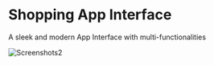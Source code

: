 # Shopping App Interface

A sleek and modern App Interface with multi-functionalities

![Screenshots2](https://github.com/Jacobjayk/Shopping-App-Interface/assets/98883398/c37980d3-4dcb-446c-880d-a7b1b93c5f17)
